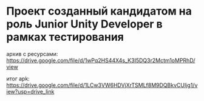 # Проект созданный кандидатом на роль Junior Unity Developer в рамках тестирования

архив с ресурсами: https://drive.google.com/file/d/1wPq2HS44X4s_K3I5DQ3r2Mctm1oMPRhD/view

итог apk:  https://drive.google.com/file/d/1LCw3VW6HDVjXrTSMLf8M9DQBkvCUIjg1/view?usp=drive_link